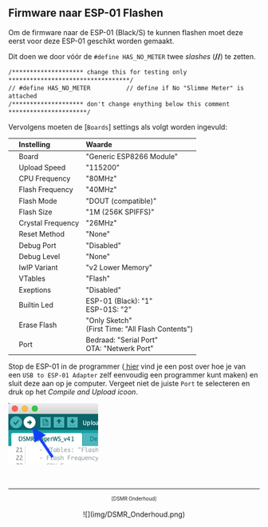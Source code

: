 ## Firmware naar ESP-01 Flashen
Om de firmware naar de ESP-01 (Black/S) te kunnen flashen moet deze eerst 
voor deze ESP-01 geschikt worden gemaakt.

Dit doen we door vóór de `#define HAS_NO_METER` twee *slashes* (**//**) te zetten.
```
/******************** change this for testing only **********************************/
// #define HAS_NO_METER          // define if No "Slimme Meter" is attached
/******************** don't change enything below this comment **********************/

```

Vervolgens moeten de [`Boards`] settings als volgt worden ingevuld:


|   | Instelling        |Waarde|
|:-:|:------------------|:-----|
|   | Board             | "Generic ESP8266 Module" |
|   | Upload Speed      | "115200" |
|   | CPU Frequency     | "80MHz" |
|   | Flash Frequency   | "40MHz" |
|   | Flash Mode        | "DOUT (compatible)" |
|   | Flash Size        | "1M (256K SPIFFS)" |
|   | Crystal Frequency | "26MHz" |
|   | Reset Method      | "None" |
|   | Debug Port        | "Disabled" |
|   | Debug Level       | "None" |
|   | IwIP Variant      | "v2 Lower Memory" |
|   | VTables           | "Flash" |
|   | Exeptions         | "Disabled" |
|   | Builtin Led       | ESP-01 (Black): "1" <br> ESP-01S: "2" |
|   | Erase Flash       | "Only Sketch"<br>(First Time: "All Flash Contents") |
|   | Port              | Bedraad: "Serial Port" <br> OTA: "Netwerk Port" |


Stop de ESP-01 in de programmer 
(<a href="https://willem.aandewiel.nl/index.php/2018/08/27/eenvoudige-programmer-voor-de-esp-01-esp8266/" target="_blank">
hier</a>
vind je een post over hoe je van een `USB to ESP-01
Adapter` zelf eenvoudig een programmer kunt maken) en sluit deze aan op je computer.
Vergeet niet de juiste `Port` te selecteren en druk op het *Compile and Upload icoon*.

![](img/CompileAndUploadIcon.png)



<br>

---
<center  style="font-size: 70%">[DSMR Onderhoud]</center><br>
<center>![](img/DSMR_Onderhoud.png)</center>
